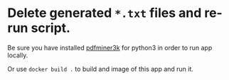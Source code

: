 # Delete generated `*.txt` files and re-run script.

Be sure you have installed [pdfminer3k](https://pypi.python.org/pypi/pdfminer3k/) for python3 in order to run app locally.

Or use `docker build .` to build and image of this app and run it.